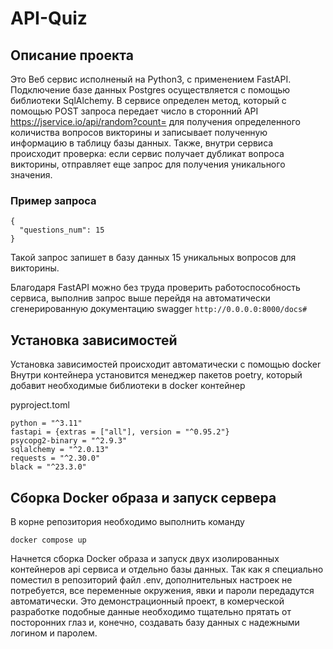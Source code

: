 # API-Quiz

## Описание проекта

Это Веб сервис исполненый на Python3, с применением FastAPI. Подключение базе данных Postgres осуществляется с помощью библиотеки  SqlAlchemy.
В сервисе определен метод, который с помощью POST запроса передает число в сторонний API https://jservice.io/api/random?count= для получения определенного количиства вопросов викторины и записывает полученную информацию в таблицу базы данных. Также, внутри сервиса происходит проверка: если сервис получает дубликат вопроса викторины, отправляет еще запрос для получения уникального значения.

### Пример запроса 
```
{
  "questions_num": 15 
}
``` 
Такой запрос запишет в базу данных 15 уникальных вопросов для викторины.

Благодаря FastAPI можно без труда проверить работоспособность сервиса, выполнив запрос выше перейдя на автоматически сгенерированную документацию swagger `http://0.0.0.0:8000/docs#`

## Установка зависимостей
Установка зависимостей происходит автоматически с помощью docker
Внутри контейнера установится менеджер пакетов poetry, который добавит необходимые библиотеки в docker контейнер

pyproject.toml
```
python = "^3.11"
fastapi = {extras = ["all"], version = "^0.95.2"}
psycopg2-binary = "^2.9.3"
sqlalchemy = "^2.0.13"
requests = "^2.30.0"
black = "^23.3.0"
```


## Сборка Docker образа и запуск сервера

В корне репозитория необходимо выполнить команду

```
docker compose up
```
Начнется сборка Docker образа и запуск двух изолированных контейнеров api сервиса и отдельно базы данных.
Так как я специально поместил в репозиторий файл .env, дополнительных настроек не потребуется, все переменные окружения, явки и пароли передадутся автоматически.
Это демонстрационный проект, в комерческой разработке подобные данные необходимо тщательно прятать от посторонних глаз и, конечно, создавать базу данных с надежными логином и паролем. 


